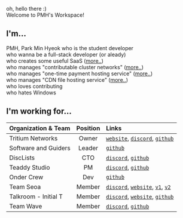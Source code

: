oh, hello there :)\
Welcome to PMH's Workspace!

## I'm...
PMH, Park Min Hyeok
who is the student developer\
who wanna be a full-stack developer (or aleady)\
who creates some useful SaaS ([more..](http://short.kro.kr))\
who manages "contributable cluster networks" ([more..](https://trinets.xyz))\
who manages "one-time payment hosting service" ([more..](https://trinets.xyz))\
who manages "CDN file hosting service" ([more..](https://cdn.trinets.xyz))\
who loves contributing\
who hates Windows

## I'm working for...
| Organization & Team  | Position | Links                                                                                 |
|:-------------------- |:--------:|:------ |
| Tritium Networks     | Owner    | [`website`](https://trinets.xyz), [`discord`](https://discord.gg/FK29Fym), [`github`](https://github.com/TritiumNetworks)
| Software and Guiders | Leader   | [`github`](https://github.com/SoftWareAndGuider)
| DiscLists            | CTO      | [`discord`](https://discord.gg/NtNH7dr), [`github`](https://github.com/DiscLists)
| Teaddy Studio        | PM       | [`discord`](https://discord.gg/mpAJ3wS), [`github`](https://github.com/Teaddy-Studio)
| Onder Crew           | Dev      | [`github`](https://github.com/OnderCrew)
| Team Seoa            | Member   | [`discord`](https://discord.gg/BHS5pw3), [`website`](https://seoa.space/), [`v1`](https://github.com/seoaapp), [`v2`](https://github.com/SeoaV2)
| Talkroom - Initial T | Member   | [`discord`](https://discord.gg/D2XYQQt), [`website`](https://worldmoat3.wixsite.com/talkroom), [`github`](https://github.com/talkroom-development-team)
| Team Wave            | Member   | [`discord`](https://discord.gg/ctFpAHj), [`github`](https://github.com/Team-WAVE-x)
